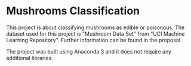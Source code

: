# Mushrooms Classification

This project is about classifying mushrooms as edible or poisonous. The dataset used for this project is "Mushroom Data Set" from "UCI Machine Learning Repository". Further information can be found in the proposal.

The project was built using Anaconda 3 and it does not require any additional libraries.